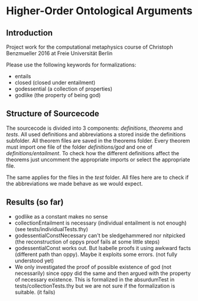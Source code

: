 # Higher-Order Ontological Arguments

## Introduction
Project work for the computational metaphysics course of Christoph Benzmueller 2016 at Freie Universität Berlin

Please use the following keywords for formalizations:

* entails
* closed (closed under entailment)
* godessential (a collection of properties)
* godlike (the property of being god)

## Structure of Sourcecode
The sourcecode is divided into 3 components: *definitions*, *theorems* and *tests*.
All used definitions and abbreviations a stored inside the definitions subfolder. All theorem files are saved in the
theorems folder. Every theorem must import one file of the folder *definitions/god* and one of *definitions/entailment*.
To check how the different definitions affect the theorems just uncomment the appropriate imports or select the appropriate
file.

The same applies for the files in the *test* folder. All files here are to check if the abbreviations we made behave as we
would expect.

## Results (so far)
* godlike as a constant makes no sense
* collectionEntailment is necessary (individual entailment is not enough) (see tests/individualTests.thy)
* godessentialConstNecessary can't be sledgehammered nor nitpicked (the reconstruction of oppys proof fails at some little steps)
* godessentialConst works out.
But Isabelle proofs it using awkward facts (different path than oppy). Maybe it exploits some errors. (not fully understood yet)
* We only investigated the proof of possible existence of god (not necessarily) since oppy did the same and then argued with the property of necessary existence. This is formalized in the absurdumTest in tests/collectionTests.thy but we are not sure if the formalization is suitable. (it fails)
